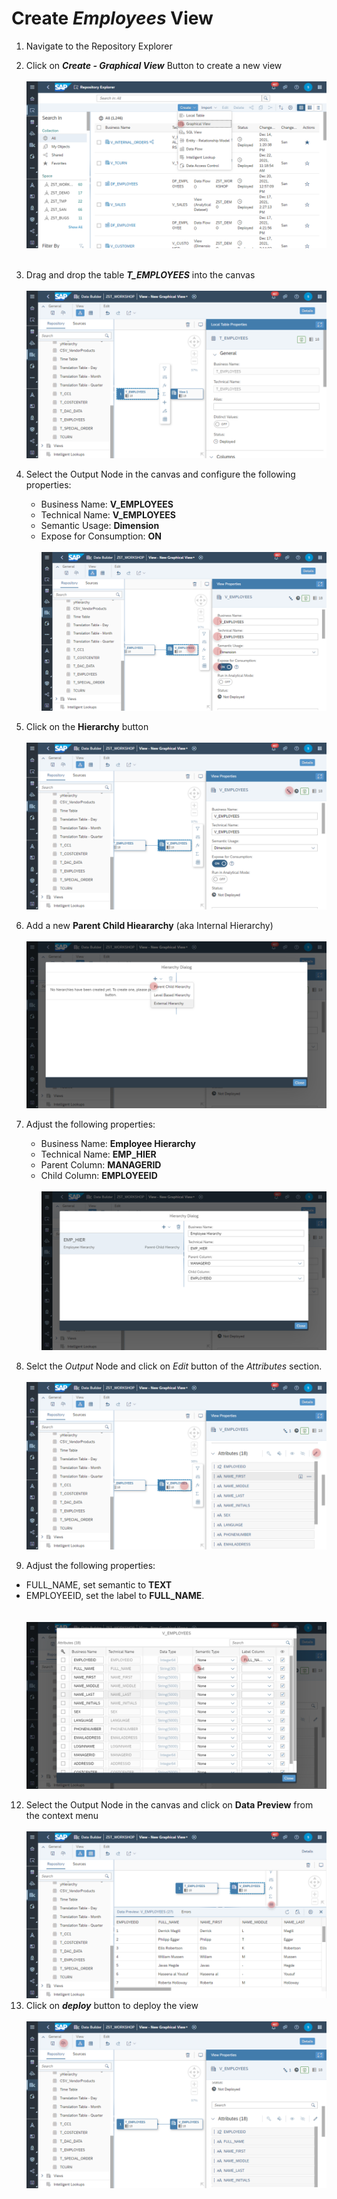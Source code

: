 # Create <i>Employees</i> View

1. Navigate to the Repository Explorer
2. Click on <b><i>Create - Graphical View</i></b> Button to create a new view
  <br><br>![](../images/employee_view_01.png)<br><br>
3. Drag and drop the table <b><i>T_EMPLOYEES</i></b> into the canvas
  <br><br>![](../images/employee_view_02.png)
4. Select the Output Node in the canvas and configure the following properties:
    - Business Name: <b>V_EMPLOYEES</b>
    - Technical Name: <b>V_EMPLOYEES</b>
    - Semantic Usage: <b>Dimension</b>
    - Expose for Consumption: <b>ON</b>
    <br><br>![](../images/employee_view_03.png)

5. Click on the <b>Hierarchy</b> button 
  <br><br>![](../images/employee_view_04.png)
6. Add a new <b>Parent Child Hieararchy</b> (aka Internal Hierarchy)
  <br><br>![](../images/employee_view_05.png)
7. Adjust the following properties:
    - Business Name: <b>Employee Hierarchy</b>
    - Technical Name: <b>EMP_HIER</b>
    - Parent Column: <b>MANAGERID</b>
    - Child Column: <b>EMPLOYEEID</b>
  <br><br>![](../images/employee_view_06.png)
8. Selct the _Output_ Node and click on _Edit_ button of the _Attributes_ section.
  <br><br>![](../images/employee_view_07.png)
10. Adjust the following properties:
  - FULL_NAME, set semantic to **TEXT**
  - EMPLOYEEID, set the label to **FULL_NAME**.    
  <br><br>![](../images/employee_view_08.png)
12. Select the Output Node in the canvas and click on <b>Data Preview</b> from the context menu
    <br><br>![](../images/employee_view_09.png)
11. Click on <b><i>deploy</i></b> button to deploy the view
  <br><br>![](../images/employee_view_10.png)







